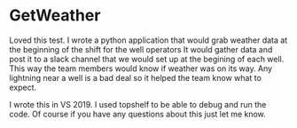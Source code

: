 # GetWeather

Loved this test. I wrote a python application that would grab weather data at the beginning of the shift for the well operators
It would gather data and post it to a slack channel that we would set up at the begining of each well. This way the team members
would know if weather was on its way. Any lightning near a well is a bad deal so it helped the team know what to expect. 

I wrote this in VS 2019. I used topshelf to be able to debug and run the code.  Of course if you have any questions about this just let me know. 
